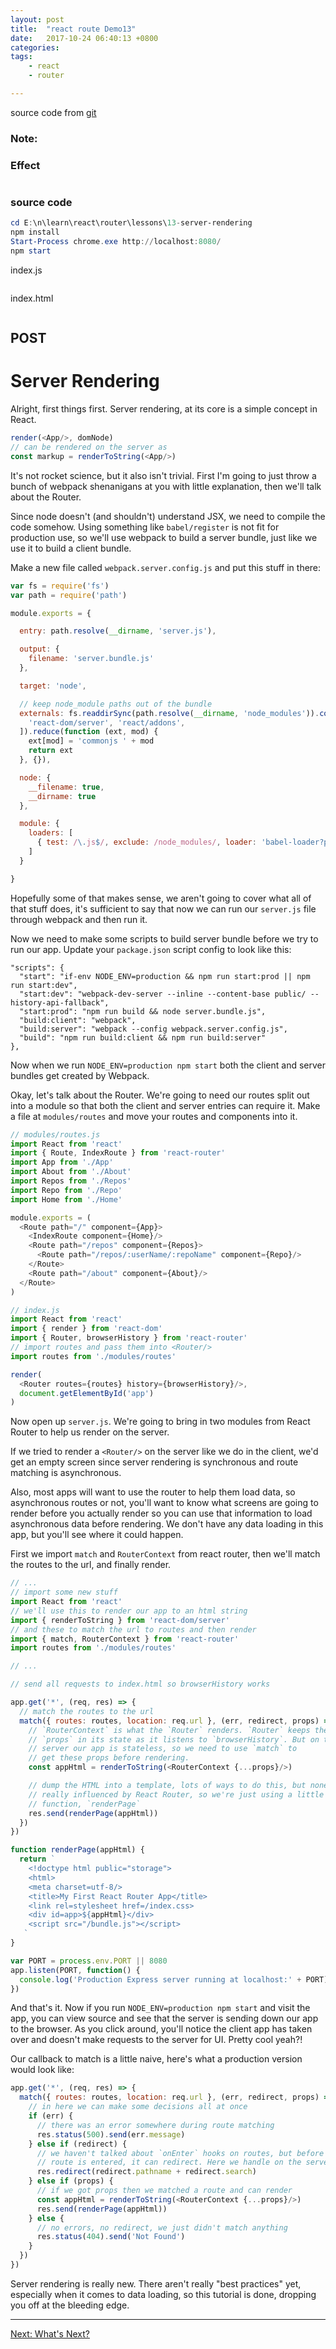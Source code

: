 ```yaml
---
layout: post
title:  "react route Demo13"
date:   2017-10-24 06:40:13 +0800
categories:  
tags: 
    - react
    - router

---  
```


source code from [git](https://github.com/reactjs/react-router-tutorial/tree/master/lessons/13-server-rendering)

### Note: ###



### Effect ###

![]()

### source code ###

```powershell
cd E:\n\learn\react\router\lessons\13-server-rendering
npm install
Start-Process chrome.exe http://localhost:8080/
npm start
```
index.js
```javascript 

```

index.html
```html  

```


## POST ##

# Server Rendering

Alright, first things first. Server rendering, at its core is a simple
concept in React.

```js
render(<App/>, domNode)
// can be rendered on the server as
const markup = renderToString(<App/>)
```

It's not rocket science, but it also isn't trivial. First I'm going to
just throw a bunch of webpack shenanigans at you with little
explanation, then we'll talk about the Router.

Since node doesn't (and shouldn't) understand JSX, we need to compile
the code somehow. Using something like `babel/register` is not fit for
production use, so we'll use webpack to build a server bundle, just like
we use it to build a client bundle.

Make a new file called `webpack.server.config.js` and put this stuff in
there:

```js
var fs = require('fs')
var path = require('path')

module.exports = {

  entry: path.resolve(__dirname, 'server.js'),

  output: {
    filename: 'server.bundle.js'
  },

  target: 'node',

  // keep node_module paths out of the bundle
  externals: fs.readdirSync(path.resolve(__dirname, 'node_modules')).concat([
    'react-dom/server', 'react/addons',
  ]).reduce(function (ext, mod) {
    ext[mod] = 'commonjs ' + mod
    return ext
  }, {}),

  node: {
    __filename: true,
    __dirname: true
  },

  module: {
    loaders: [
      { test: /\.js$/, exclude: /node_modules/, loader: 'babel-loader?presets[]=es2015&presets[]=react' }
    ]
  }

}
```

Hopefully some of that makes sense, we aren't going to cover what all of
that stuff does, it's sufficient to say that now we can run our
`server.js` file through webpack and then run it.

Now we need to make some scripts to build server bundle before we try to
run our app.  Update your `package.json` script config to look like
this:

```
"scripts": {
  "start": "if-env NODE_ENV=production && npm run start:prod || npm run start:dev",
  "start:dev": "webpack-dev-server --inline --content-base public/ --history-api-fallback",
  "start:prod": "npm run build && node server.bundle.js",
  "build:client": "webpack",
  "build:server": "webpack --config webpack.server.config.js",
  "build": "npm run build:client && npm run build:server"
},
```

Now when we run `NODE_ENV=production npm start` both the client and
server bundles get created by Webpack.

Okay, let's talk about the Router. We're going to need our routes split
out into a module so that both the client and server entries can require
it. Make a file at `modules/routes` and move your routes and components
into it.

```js
// modules/routes.js
import React from 'react'
import { Route, IndexRoute } from 'react-router'
import App from './App'
import About from './About'
import Repos from './Repos'
import Repo from './Repo'
import Home from './Home'

module.exports = (
  <Route path="/" component={App}>
    <IndexRoute component={Home}/>
    <Route path="/repos" component={Repos}>
      <Route path="/repos/:userName/:repoName" component={Repo}/>
    </Route>
    <Route path="/about" component={About}/>
  </Route>
)
```

```js
// index.js
import React from 'react'
import { render } from 'react-dom'
import { Router, browserHistory } from 'react-router'
// import routes and pass them into <Router/>
import routes from './modules/routes'

render(
  <Router routes={routes} history={browserHistory}/>,
  document.getElementById('app')
)
```

Now open up `server.js`. We're going to bring in two modules from React
Router to help us render on the server.

If we tried to render a `<Router/>` on the server like we do in the
client, we'd get an empty screen since server rendering is synchronous
and route matching is asynchronous.

Also, most apps will want to use the router to help them load data, so
asynchronous routes or not, you'll want to know what screens are going
to render before you actually render so you can use that information to
load asynchronous data before rendering. We don't have any data loading
in this app, but you'll see where it could happen.

First we import `match` and `RouterContext` from react router, then
we'll match the routes to the url, and finally render.

```js
// ...
// import some new stuff
import React from 'react'
// we'll use this to render our app to an html string
import { renderToString } from 'react-dom/server'
// and these to match the url to routes and then render
import { match, RouterContext } from 'react-router'
import routes from './modules/routes'

// ...

// send all requests to index.html so browserHistory works

app.get('*', (req, res) => {
  // match the routes to the url
  match({ routes: routes, location: req.url }, (err, redirect, props) => {
    // `RouterContext` is what the `Router` renders. `Router` keeps these
    // `props` in its state as it listens to `browserHistory`. But on the
    // server our app is stateless, so we need to use `match` to
    // get these props before rendering.
    const appHtml = renderToString(<RouterContext {...props}/>)

    // dump the HTML into a template, lots of ways to do this, but none are
    // really influenced by React Router, so we're just using a little
    // function, `renderPage`
    res.send(renderPage(appHtml))
  })
})

function renderPage(appHtml) {
  return `
    <!doctype html public="storage">
    <html>
    <meta charset=utf-8/>
    <title>My First React Router App</title>
    <link rel=stylesheet href=/index.css>
    <div id=app>${appHtml}</div>
    <script src="/bundle.js"></script>
   `
}

var PORT = process.env.PORT || 8080
app.listen(PORT, function() {
  console.log('Production Express server running at localhost:' + PORT)
})
```

And that's it. Now if you run `NODE_ENV=production npm start` and visit
the app, you can view source and see that the server is sending down our
app to the browser. As you click around, you'll notice the client app
has taken over and doesn't make requests to the server for UI. Pretty
cool yeah?!


Our callback to match is a little naive, here's what a production
version would look like:

```js
app.get('*', (req, res) => {
  match({ routes: routes, location: req.url }, (err, redirect, props) => {
    // in here we can make some decisions all at once
    if (err) {
      // there was an error somewhere during route matching
      res.status(500).send(err.message)
    } else if (redirect) {
      // we haven't talked about `onEnter` hooks on routes, but before a
      // route is entered, it can redirect. Here we handle on the server.
      res.redirect(redirect.pathname + redirect.search)
    } else if (props) {
      // if we got props then we matched a route and can render
      const appHtml = renderToString(<RouterContext {...props}/>)
      res.send(renderPage(appHtml))
    } else {
      // no errors, no redirect, we just didn't match anything
      res.status(404).send('Not Found')
    }
  })
})
```

Server rendering is really new. There aren't really "best practices"
yet, especially when it comes to data loading, so this tutorial is done,
dropping you off at the bleeding edge.

---

[Next: What's Next?](../14-whats-next/)